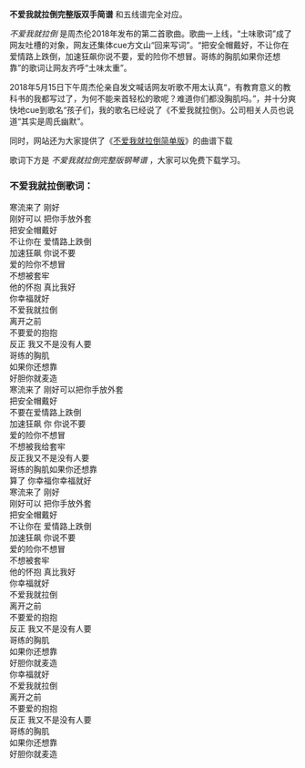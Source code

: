

**不爱我就拉倒完整版双手简谱** 和五线谱完全对应。

_不爱我就拉倒_
是周杰伦2018年发布的第二首歌曲。歌曲一上线，“土味歌词”成了网友吐槽的对象，网友还集体cue方文山“回来写词”。“把安全帽戴好，不让你在爱情路上跌倒，加速狂飙你说不要，爱的险你不想冒。哥练的胸肌如果你还想靠”的歌词让网友齐呼“土味太重”。

2018年5月15日下午周杰伦亲自发文喊话网友听歌不用太认真“，有教育意义的教科书的我都写过了，为何不能来首轻松的歌呢？难道你们都没胸肌吗。”，并十分爽快地cue到歌名“孩子们，我的歌名已经说了《不爱我就拉倒》。公司相关人员也说道“其实是周氏幽默”。

同时，网站还为大家提供了《[不爱我就拉倒简单版](Music-9162-不爱我就拉倒-简单版.html "不爱我就拉倒简单版")》的曲谱下载

歌词下方是 _不爱我就拉倒完整版钢琴谱_ ，大家可以免费下载学习。

### 不爱我就拉倒歌词：

寒流来了 刚好  
刚好可以 把你手放外套  
把安全帽戴好  
不让你在 爱情路上跌倒  
加速狂飙 你说不要  
爱的险你不想冒  
不想被套牢  
他的怀抱 真比我好  
你幸福就好  
不爱我就拉倒  
离开之前  
不要爱的抱抱  
反正 我又不是没有人要  
哥练的胸肌  
如果你还想靠  
好胆你就麦造  
寒流来了 刚好可以把你手放外套  
把安全帽戴好  
不要在爱情路上跌倒  
加速狂飙 你 你说不要  
爱的险你不想冒  
不想被我给套牢  
反正我又不是没有人要  
哥练的胸肌如果你还想靠  
算了 你幸福你幸福就好  
寒流来了 刚好  
刚好可以 把你手放外套  
把安全帽戴好  
不让你在 爱情路上跌倒  
加速狂飙 你说不要  
爱的险你不想冒  
不想被套牢  
他的怀抱 真比我好  
你幸福就好  
不爱我就拉倒  
离开之前  
不要爱的抱抱  
反正 我又不是没有人要  
哥练的胸肌  
如果你还想靠  
好胆你就麦造  
你幸福就好  
不爱我就拉倒  
离开之前  
不要爱的抱抱  
反正 我又不是没有人要  
哥练的胸肌  
如果你还想靠  
好胆你就麦造

